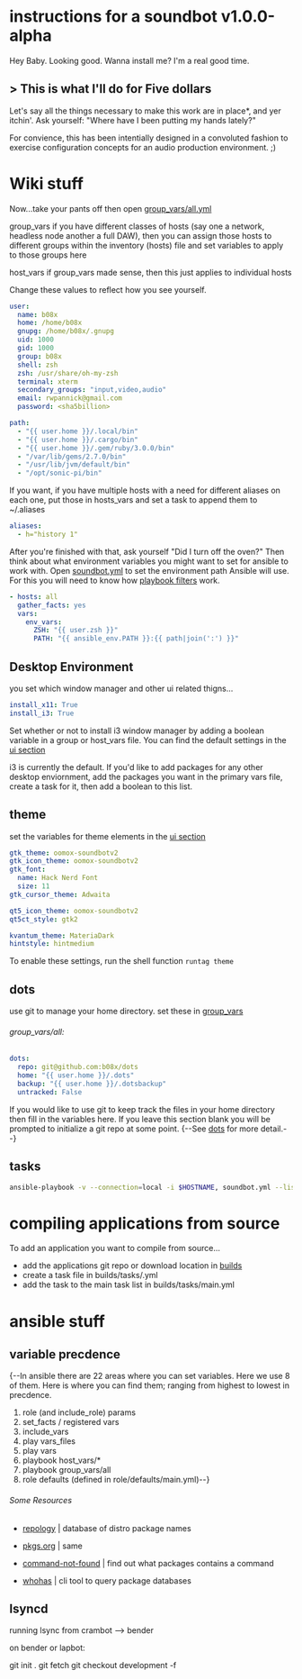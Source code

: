 # instructions for a soundbot v1.0.0-alpha

Hey Baby. Looking good. Wanna install me? I'm a real good time.


## > This is what I'll do for Five dollars

Let's say all the things necessary to make this work are in place*, and yer itchin'. Ask yourself: "Where have I been putting my hands lately?"

For convience, this has been intentially designed in a convoluted fashion to exercise configuration concepts for an audio production environment. ;)

# Wiki stuff

Now...take your pants off then open [group_vars/all.yml](group_vars/all.yml)

group_vars
if you have different classes of hosts (say one a network, headless node another a full DAW), then you can assign those hosts to different groups within the inventory (hosts) file and set variables to apply to those groups here

host_vars
if group_vars made sense, then this just applies to individual hosts


Change these values to reflect how you see yourself.

```yaml
user:
  name: b08x
  home: /home/b08x
  gnupg: /home/b08x/.gnupg
  uid: 1000
  gid: 1000
  group: b08x
  shell: zsh
  zsh: /usr/share/oh-my-zsh
  terminal: xterm
  secondary_groups: "input,video,audio"
  email: rwpannick@gmail.com
  password: <sha5billion>

path:
  - "{{ user.home }}/.local/bin"
  - "{{ user.home }}/.cargo/bin"
  - "{{ user.home }}/.gem/ruby/3.0.0/bin"
  - "/var/lib/gems/2.7.0/bin"
  - "/usr/lib/jvm/default/bin"
  - "/opt/sonic-pi/bin"
```

If you want, if you have multiple hosts with a need for different aliases on each one, put those in hosts_vars and set a task to append them to ~/.aliases

```yaml
aliases:
  - h="history 1"
```

After you're finished with that, ask yourself "Did I turn off the oven?" Then think about what environment variables you might want to set for ansible to work with. Open [soundbot.yml](soundbot.yml) to set the environment path Ansible will use. For this you will need to know how [playbook filters](https://docs.ansible.com/ansible/latest/user_guide/playbooks_filters.html) work.

```yaml
- hosts: all
  gather_facts: yes
  vars:
    env_vars:
      ZSH: "{{ user.zsh }}"
      PATH: "{{ ansible_env.PATH }}:{{ path|join(':') }}"
```

## Desktop Environment

you set which window manager and other ui related thigns...

```yaml
install_x11: True
install_i3: True
```
Set whether or not to install i3 window manager by adding a boolean variable in a group or host_vars file. You can find the default settings in the [ui section](roles/base/defaults/main.yml)

i3 is currently the default. If you'd like to add packages for any other desktop enviornment, add the packages you want in the primary vars file, create a task for it, then add a boolean to this list.


## theme

set the variables for theme elements in the [ui section](roles/base/defaults/main.yml)

```yaml
gtk_theme: oomox-soundbotv2
gtk_icon_theme: oomox-soundbotv2
gtk_font:
  name: Hack Nerd Font
  size: 11
gtk_cursor_theme: Adwaita

qt5_icon_theme: oomox-soundbotv2
qt5ct_style: gtk2

kvantum_theme: MateriaDark
hintstyle: hintmedium
```

To enable these settings, run the shell function `runtag theme`

## dots
use git to manage your home directory. set these in [group_vars](group_vars/all.yml)

###### group_vars/all:
```yaml
dots:
  repo: git@github.com:b08x/dots
  home: "{{ user.home }}/.dots"
  backup: "{{ user.home }}/.dotsbackup"
  untracked: False
```

If you would like to use git to keep track the files in your home directory then fill in the variables here. If you leave this section blank you will be prompted to initialize a git repo at some point. {--See [dots](roles/soundbot/README.md) for more detail.--}


## tasks

```bash
ansible-playbook -v --connection=local -i $HOSTNAME, soundbot.yml --list-tasks
```

# compiling applications from source
To add an application you want to compile from source...
* add the applications git repo or download location in [builds](roles/builds/defaults/main.yml)
* create a task file in builds/tasks/<appname>.yml
* add the task to the main task list in builds/tasks/main.yml

# ansible stuff

## variable precdence
{--In ansible there are 22 areas where you can set variables. Here we use 8 of them. Here is where you can find them; ranging from highest to lowest in precdence.

1. role (and include_role) params
2. set_facts / registered vars
3. include_vars
4. play vars_files
5. play vars
6. playbook host_vars/*
7. playbook group_vars/all
8. role defaults (defined in role/defaults/main.yml)--}



###### Some Resources


- [repology](https://repology.org/) | database of distro package names

- [pkgs.org](https://pkgs.org/) | same

- [command-not-found](https://command-not-found.com/) | find out what packages contains a command

- [whohas](https://github.com/whohas/whohas) | cli tool to query package databases

## lsyncd

running lsync from crambot --> bender

on bender or lapbot:

git init .
git fetch
git checkout development -f
